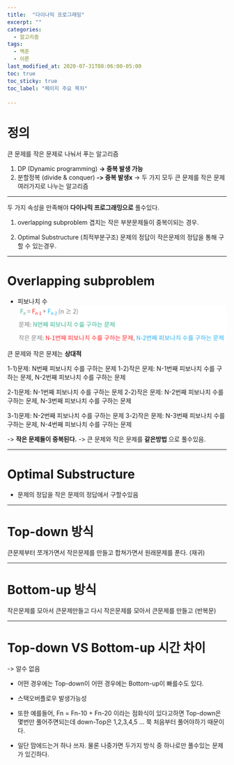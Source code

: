```yaml
---
title:  "다이나믹 프로그래밍"
excerpt: ""
categories:
  - 알고리즘
tags:
  - 백준
  - 이론
last_modified_at: 2020-07-31T08:06:00-05:00
toc: true
toc_sticky: true
toc_label: "페이지 주요 목차"

---
```


# 정의
큰 문제를 작은 문제로 나눠서 푸는 알고리즘


1. DP (Dynamic programming)   **-> 중복 발생 가능**
2. 분할정복 (divide & conquer) **-> 중복 발생x**
-> 두 가지 모두 큰 문제를 작은 문제 여러가지로 나누는 알고리즘

---

두 가지 속성을 만족해야 **다이나믹 프로그래밍으로** 풀수있다.

1. overlapping subproblem
겹치는 작은 부분문제들이 중복이되는 경우.

2. Optimal Substructure (최적부분구조)
문제의 정답이 작은문제의 정답을 통해 구할 수 있는경우.


---
# Overlapping subproblem

- 피보나치 수
![fib1](images/2020/08/fib1.png)

큰 문제와 작은 문제는 **상대적**

1-1)문제: N번째 피보나치 수를 구하는 문제
1-2)작은 문제: N-1번째 피보나치 수를 구하는 문제, N-2번째 피보나치 수를 구하는 문제

2-1)문제: N-1번째 피보나치 수를 구하는 문제
2-2)작은 문제: N-2번째 피보나치 수를 구하는 문제, N-3번째 피보나치 수를 구하는 문제

3-1)문제: N-2번째 피보나치 수를 구하는 문제
3-2)작은 문제: N-3번째 피보나치 수를 구하는 문제, N-4번째 피보나치 수를 구하는 문제

-> **작은 문제들이 중복된다.**
-> 큰 문제와 작은 문제를 **같은방법** 으로 풀수있음.

---
# Optimal Substructure
- 문제의 정답을 작은 문제의 정답에서 구할수있음
---
# Top-down 방식
큰문제부터 쪼개가면서 작은문제를 만들고 합쳐가면서 원래문제를 푼다. (재귀)

---
# Bottom-up 방식
작은문제를 모아서 큰문제만들고 다시 작은문제를 모아서 큰문제를 만들고 (반복문)

---
# Top-down VS Bottom-up 시간 차이
-> 알수 없음

- 어떤 경우에는 Top-down이
어떤 경우에는 Bottom-up이 빠를수도 있다.

- 스택오버플로우 발생가능성
- 또한 예를들어,
Fn = Fn-10 + Fn-20 이라는 점화식이 있다고하면
Top-down은 몇번만 풀어주면되는데
down-Top은 1,2,3,4,5 ... 쭉 처음부터 풀어야하기 때문이다.
- 일단 맘에드는거 하나 쓰자. 물론 나중가면 두가지 방식 중 하나로만 풀수있는 문제가 있긴하다.
